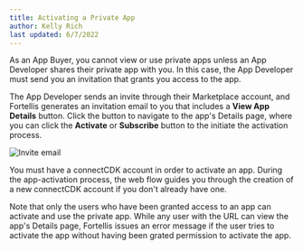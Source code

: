```yaml
---
title: Activating a Private App
author: Kelly Rich
last updated: 6/7/2022
---
```


As an App Buyer, you cannot view or use private apps unless an App Developer shares their private app with you. In this case, the App Developer must send you an invitation that grants you access to the app.

The App Developer sends an invite through their Marketplace account, and Fortellis generates an invitation email to you that includes a **View App Details** button. Click the button to navigate to the app's Details page, where you can click the **Activate** or **Subscribe** button to the initiate the activation process.

![Invite email]($[docsUrl]/static/images/marketplace/invite-email.jpg)

You must have a connectCDK account in order to activate an app. During the app-activation process, the web flow guides you through the creation of a new connectCDK account if you don't already have one.

Note that only the users who have been granted access to an app can activate and use the private app. While any user with the URL can view the app's Details page, Fortellis issues an error message if the user tries to activate the app without having been grated permission to activate the app.
